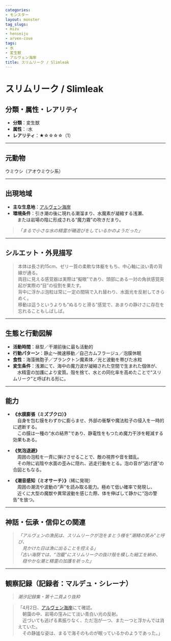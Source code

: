 ```yaml
---
categories:
- モンスター
layout: monster
tag_slugs:
- mizu
- henseiju
- arven-cove
tags:
- 水
- 変生獣
- アルヴェン海岸
title: スリムリーク / Slimleak
---
```


# スリムリーク / Slimleak

## 分類・属性・レアリティ

* **分類**：変生獣  
* **属性**：💧水  
* **レアリティ**：★☆☆☆☆（1）

---

## 元動物

ウミウシ（アオウミウシ系）

---

## 出現地域

* **主な生息地**：[アルヴェン海岸](../place/arven_cove.md)  
* **環境条件**：引き潮の後に現れる潮溜まり、水魔素が凝縮する浅瀬、  
　または岩場の陰に形成される“魔力霧”の吹きだまり。

> *「まるで小さな水の精霊が磯遊びをしているかのようだった」*

---

## シルエット・外見描写

> 本体は長さ約15cm、ゼリー質の柔軟な体躯をもち、中心軸に淡い青の背線が通る。  
> 両目に見える感覚器は実際は“擬眼”であり、頭部にある一対の角状感覚突起が実際の“目”の役割を果たす。  
> 背中に浮かぶ泡粒は常に一定の間隔で入れ替わり、水面光を反射してきらめく。  
> 移動は這うというよりも“ぬるりと滑る”感覚で、あまりの静けさに存在を忘れることもしばしば。

---

## 生態と行動図解

* **活動時間**：昼型／干潮前後に最も活動的  
* **行動パターン**：静止～微速移動／自己カムフラージュ／泡膜休眠  
* **食性**：海藻微胞子／プランクトン魔素体／光と波動を帯びた水粒  
* **変生条件**：浅瀬にて、海中の魔力波が凝縮された空間で生まれた個体が、  
　水精霊の加護により変質。殻を捨て、水との同化率を高めたことで“スリムリーク”と呼ばれる形に。

---

## 能力

* **《水膜膨張（ミズブクロ）》**  
　自身を包む膜をわずかに膨らませ、外部の衝撃や魔法粒子の侵入を一時的に遮断する。  
　この膜は一種の“水の結界”であり、静電性をもつため魔力干渉を軽減する効果もある。

* **《気泡退避》**  
　周囲の泡粒を一斉に弾けさせることで、敵の視界や音を錯乱。  
　その隙に岩陰や水面の歪みに隠れ、逃走行動をとる。泡の音が“逃げ道”の合図ともなる。

* **《潮音感知（ミオサーチ）》**（稀に発現）  
　周囲の潮流や波動の“声”を読み取る能力。極めて低い確率で発現し、  
　近くに大型の魔獣や異常波動を感じた際、体を伸ばして静かに“泡の警告”を放つ。

---

## 神話・伝承・信仰との関連

> *「アルヴェンの漁民は、スリムリークが泡をまとう様を“潮精の笑み”と呼び、  
　見かけた日は漁に出ることを控える」*  
> *「古い海祭では、“泡籠”にスリムリークの抜け殻を模した細工を納め、  
　穏やかな潮と精霊の加護を祈った」*

---

## 観察記録（記録者：マルデュ・シレーナ）

> *潮汐記録集・第十二頁より抜粋*

> 「4月2日、[アルヴェン海岸](../place/arven_cove.md)にて確認。  
　朝靄の中、岩場の窪みにて淡い青白い光の反射。  
　近づいても逃げる素振りなく、ただ泡が一つ、また一つと浮かんでは消えていた。  
　その静謐な姿は、まるで海そのものが眠っているかのようであった。」